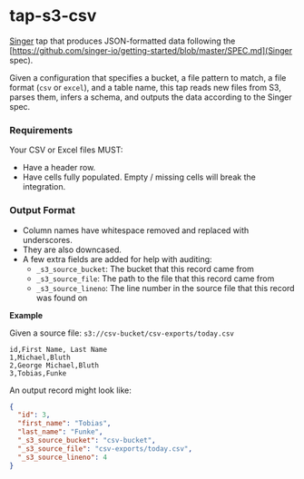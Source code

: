 # tap-s3-csv
[Singer](singer.io) tap that produces JSON-formatted data following
the [https://github.com/singer-io/getting-started/blob/master/SPEC.md](Singer spec).

Given a configuration that specifies a bucket, a file pattern to match, a file format (`csv` or `excel`),
and a table name, this tap reads new files from S3, parses them, infers a schema, and outputs the data
according to the Singer spec.

### Requirements

Your CSV or Excel files MUST:

- Have a header row.
- Have cells fully populated. Empty / missing cells will break the integration.

### Output Format

- Column names have whitespace removed and replaced with underscores.
- They are also downcased.
- A few extra fields are added for help with auditing:
  - `_s3_source_bucket`: The bucket that this record came from
  - `_s3_source_file`: The path to the file that this record came from
  - `_s3_source_lineno`: The line number in the source file that this record was found on
  
__Example__

Given a source file: `s3://csv-bucket/csv-exports/today.csv`

```csv
id,First Name, Last Name
1,Michael,Bluth
2,George Michael,Bluth
3,Tobias,Funke
```

An output record might look like:

```json
{
  "id": 3,
  "first_name": "Tobias",
  "last_name": "Funke",
  "_s3_source_bucket": "csv-bucket",
  "_s3_source_file": "csv-exports/today.csv",
  "_s3_source_lineno": 4
}
```
